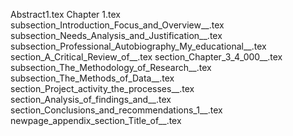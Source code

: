 Abstract1.tex
Chapter 1.tex
subsection_Introduction_Focus_and_Overview__.tex
subsection_Needs_Analysis_and_Justification__.tex
subsection_Professional_Autobiography_My_educational__.tex
section_A_Critical_Review_of__.tex
section_Chapter_3_4_000__.tex
subsection_The_Methodology_of_Research__.tex
subsection_The_Methods_of_Data__.tex
section_Project_activity_the_processes__.tex
section_Analysis_of_findings_and__.tex
section_Conclusions_and_recommendations_1__.tex
newpage_appendix_section_Title_of__.tex